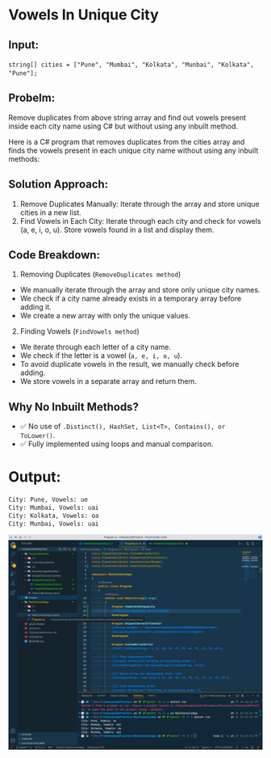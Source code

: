 # Vowels In Unique City

## Input:
`string[] cities = ["Pune", "Mumbai", "Kolkata", "Munbai", "Kolkata", "Pune"];`

## Probelm:
Remove duplicates from above string array and find out vowels present inside each city name using C# but without using any inbuilt method.

Here is a C# program that removes duplicates from the cities array and finds the vowels present in each unique city name without using any inbuilt methods:

## Solution Approach:
1. Remove Duplicates Manually:
Iterate through the array and store unique cities in a new list.
2. Find Vowels in Each City:
Iterate through each city and check for vowels (a, e, i, o, u).
Store vowels found in a list and display them.

## Code Breakdown:

1. Removing Duplicates (`RemoveDuplicates method`)

- We manually iterate through the array and store only unique city names.
- We check if a city name already exists in a temporary array before adding it.
- We create a new array with only the unique values.

2. Finding Vowels (`FindVowels method`)

- We iterate through each letter of a city name.
- We check if the letter is a vowel (`a, e, i, o, u`).
- To avoid duplicate vowels in the result, we manually check before adding.
- We store vowels in a separate array and return them.

## Why No Inbuilt Methods?
- ✅ No use of `.Distinct(), HashSet, List<T>, Contains(), or ToLower()`.
- ✅ Fully implemented using loops and manual comparison.

# Output:
```
City: Pune, Vowels: ue
City: Mumbai, Vowels: uai
City: Kolkata, Vowels: oa
City: Munbai, Vowels: uai
```
<img src="/Images/VowelsInUniqueCity Screenshot_20250129_160357.png" />
